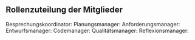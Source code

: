 ## Rollenzuteilung der Mitglieder

Besprechungskoordinator:
Planungsmanager:
Anforderungsmanager: 
Entwurfsmanager:
Codemanager:
Qualitätsmanager:
Reflexionsmanager:

